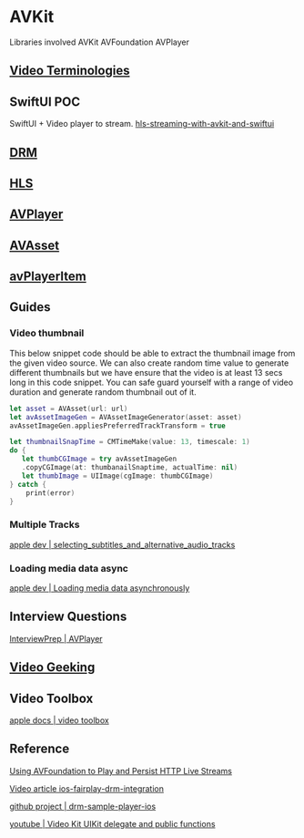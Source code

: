# AVKit


Libraries involved
AVKit
AVFoundation
AVPlayer

## [Video Terminologies](video_terms.md)

## SwiftUI POC

SwiftUI + Video player to stream.
[hls-streaming-with-avkit-and-swiftui](https://www.createwithswift.com/hls-streaming-with-avkit-and-swiftui/)

## [DRM](DRM.md)

## [HLS](HLS.md)

## [AVPlayer](avPlayer.md)

## [AVAsset](avAsset.md)

## [avPlayerItem](avPlayerItem.md)

## Guides

### Video thumbnail

This below snippet code should be able to extract the thumbnail image from the given video source. We can also create random time value to generate different thumbnails but we have ensure that the video is at least 13 secs long in this code snippet. You can safe guard yourself with a range of video duration and generate random thumbnail out of it. 

```swift
let asset = AVAsset(url: url)
let avAssetImageGen = AVAssetImageGenerator(asset: asset)
avAssetImageGen.appliesPreferredTrackTransform = true

let thumbnailSnapTime = CMTimeMake(value: 13, timescale: 1)
do { 
   let thumbCGImage = try avAssetImageGen
   .copyCGImage(at: thumbanailSnaptime, actualTime: nil)
   let thumbImage = UIImage(cgImage: thumbCGImage)
} catch {
	print(error)
}
```


### Multiple Tracks 

[apple dev | selecting_subtitles_and_alternative_audio_tracks](https://developer.apple.com/documentation/avfoundation/media_playback/selecting_subtitles_and_alternative_audio_tracks)

### Loading media data async

[apple dev | Loading media data asynchronously](https://developer.apple.com/documentation/avfoundation/media_assets/loading_media_data_asynchronously)


## Interview Questions

[InterviewPrep | AVPlayer](https://interviewprep.org/avplayer-interview-questions/)


## [Video Geeking](tools/apps#Geeking)

## Video Toolbox

[apple docs | video toolbox](https://developer.apple.com/documentation/videotoolbox)


## Reference

[Using AVFoundation to Play and Persist HTTP Live Streams](https://developer.apple.com/documentation/avfoundation/offline_playback_and_storage/using_avfoundation_to_play_and_persist_http_live_streams)

[Video article ios-fairplay-drm-integration](https://medium.com/@burak.oguz/ios-fairplay-drm-integration-with-different-use-cases-8aff3d4248dd)

[github project | drm-sample-player-ios](https://github.com/Axinom/drm-sample-player-ios)

[youtube | Video Kit UIKit delegate and public functions](https://www.youtube.com/watch?v=IVyy-VBU-Cc)
